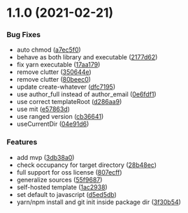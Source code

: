 # 1.1.0 (2021-02-21)


### Bug Fixes

* auto chmod ([a7ec5f0](https://github.com/uetchy/create-initializer/commit/a7ec5f03e405455009ad3a43863ea57d8fb00cf8))
* behave as both library and executable ([2177d62](https://github.com/uetchy/create-initializer/commit/2177d62739b36e4e21d962a0302408d97c6443ba))
* fix yarn executable ([17aa179](https://github.com/uetchy/create-initializer/commit/17aa179aa29d36f3df2f7ccdd36f52b97efeb133))
* remove clutter ([350644e](https://github.com/uetchy/create-initializer/commit/350644e4b13bc66aac54b259e6e6aebf2cbee29f))
* remove clutter ([80beec0](https://github.com/uetchy/create-initializer/commit/80beec05d2fe648f66a93dedc364074bdeeb34e8))
* update create-whatever ([dfc7195](https://github.com/uetchy/create-initializer/commit/dfc7195effebe8db1114f22ae0afcae7ce13f925))
* use author_full instead of author_email ([0e6fdf1](https://github.com/uetchy/create-initializer/commit/0e6fdf1e75dc004d4854688aa7fedd5e0bf520f7))
* use correct templateRoot ([d286aa9](https://github.com/uetchy/create-initializer/commit/d286aa923ed99813832a5ec53c4bfa70a184c77c))
* use mit ([e57863d](https://github.com/uetchy/create-initializer/commit/e57863d65f4a4f25df69385b384f17cba21422d9))
* use ranged version ([cb36641](https://github.com/uetchy/create-initializer/commit/cb36641e8af86bad14386ca66c95f744bd915db7))
* useCurrentDir ([04e91d6](https://github.com/uetchy/create-initializer/commit/04e91d62622ee7f91c6c0ef71d61122563d817f1))


### Features

* add mvp ([3db38a0](https://github.com/uetchy/create-initializer/commit/3db38a028efa3ef336e607177ae2b4134997b7b8))
* check occupancy for target directory ([28b48ec](https://github.com/uetchy/create-initializer/commit/28b48eca36aac8576ee8b4512bc63af386f38108))
* full support for oss license ([807ecff](https://github.com/uetchy/create-initializer/commit/807ecff6a4e06104e134d08bbad03ea9c606e340))
* generalize sources ([55f9687](https://github.com/uetchy/create-initializer/commit/55f9687a6fbad0799ebcda68850536de9960eb8d))
* self-hosted template ([1ac2938](https://github.com/uetchy/create-initializer/commit/1ac29381beeb2915f70812fb20fde40d0ae80586))
* set default to javascript ([d5ed5db](https://github.com/uetchy/create-initializer/commit/d5ed5db50738349235f9d07e4649d917c85ff0b7))
* yarn/npm install and git init inside package dir ([3f30b54](https://github.com/uetchy/create-initializer/commit/3f30b546dc1ed8688982b9e0e868a0687b5fb052))

